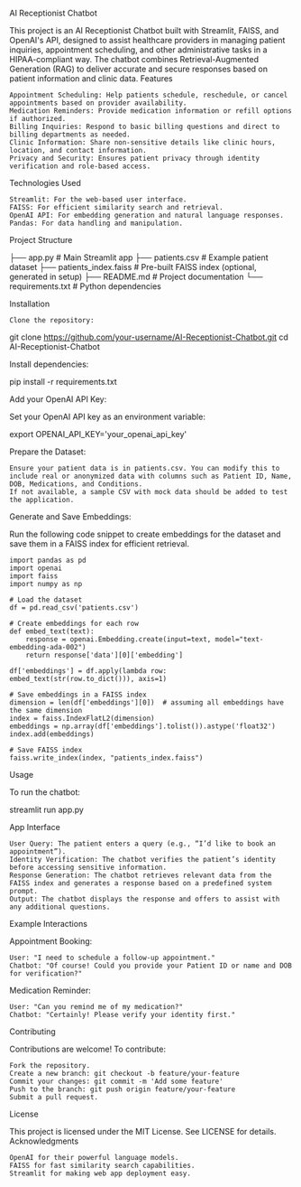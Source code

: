 AI Receptionist Chatbot

This project is an AI Receptionist Chatbot built with Streamlit, FAISS, and OpenAI's API, designed to assist healthcare providers in managing patient inquiries, appointment scheduling, and other administrative tasks in a HIPAA-compliant way. The chatbot combines Retrieval-Augmented Generation (RAG) to deliver accurate and secure responses based on patient information and clinic data.
Features

    Appointment Scheduling: Help patients schedule, reschedule, or cancel appointments based on provider availability.
    Medication Reminders: Provide medication information or refill options if authorized.
    Billing Inquiries: Respond to basic billing questions and direct to billing departments as needed.
    Clinic Information: Share non-sensitive details like clinic hours, location, and contact information.
    Privacy and Security: Ensures patient privacy through identity verification and role-based access.

Technologies Used

    Streamlit: For the web-based user interface.
    FAISS: For efficient similarity search and retrieval.
    OpenAI API: For embedding generation and natural language responses.
    Pandas: For data handling and manipulation.

Project Structure

├── app.py               # Main Streamlit app
├── patients.csv         # Example patient dataset
├── patients_index.faiss # Pre-built FAISS index (optional, generated in setup)
├── README.md            # Project documentation
└── requirements.txt     # Python dependencies

Installation

    Clone the repository:

git clone https://github.com/your-username/AI-Receptionist-Chatbot.git
cd AI-Receptionist-Chatbot

Install dependencies:

pip install -r requirements.txt

Add your OpenAI API Key:

Set your OpenAI API key as an environment variable:

export OPENAI_API_KEY='your_openai_api_key'

Prepare the Dataset:

    Ensure your patient data is in patients.csv. You can modify this to include real or anonymized data with columns such as Patient ID, Name, DOB, Medications, and Conditions.
    If not available, a sample CSV with mock data should be added to test the application.

Generate and Save Embeddings:

Run the following code snippet to create embeddings for the dataset and save them in a FAISS index for efficient retrieval.

    import pandas as pd
    import openai
    import faiss
    import numpy as np

    # Load the dataset
    df = pd.read_csv('patients.csv')

    # Create embeddings for each row
    def embed_text(text):
        response = openai.Embedding.create(input=text, model="text-embedding-ada-002")
        return response['data'][0]['embedding']

    df['embeddings'] = df.apply(lambda row: embed_text(str(row.to_dict())), axis=1)

    # Save embeddings in a FAISS index
    dimension = len(df['embeddings'][0])  # assuming all embeddings have the same dimension
    index = faiss.IndexFlatL2(dimension)
    embeddings = np.array(df['embeddings'].tolist()).astype('float32')
    index.add(embeddings)

    # Save FAISS index
    faiss.write_index(index, "patients_index.faiss")

Usage

To run the chatbot:

streamlit run app.py

App Interface

    User Query: The patient enters a query (e.g., “I’d like to book an appointment”).
    Identity Verification: The chatbot verifies the patient’s identity before accessing sensitive information.
    Response Generation: The chatbot retrieves relevant data from the FAISS index and generates a response based on a predefined system prompt.
    Output: The chatbot displays the response and offers to assist with any additional questions.

Example Interactions

Appointment Booking:

    User: "I need to schedule a follow-up appointment."
    Chatbot: "Of course! Could you provide your Patient ID or name and DOB for verification?"

Medication Reminder:

    User: "Can you remind me of my medication?"
    Chatbot: "Certainly! Please verify your identity first."

Contributing

Contributions are welcome! To contribute:

    Fork the repository.
    Create a new branch: git checkout -b feature/your-feature
    Commit your changes: git commit -m 'Add some feature'
    Push to the branch: git push origin feature/your-feature
    Submit a pull request.

License

This project is licensed under the MIT License. See LICENSE for details.
Acknowledgments

    OpenAI for their powerful language models.
    FAISS for fast similarity search capabilities.
    Streamlit for making web app deployment easy.